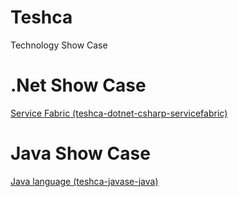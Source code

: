 # Teshca
Technology Show Case

# .Net Show Case

[Service Fabric (teshca-dotnet-csharp-servicefabric)](https://github.com/Shifatullah/teshca-dotnet-csharp-servicefabric)

# Java Show Case

[Java language (teshca-javase-java)](http://github.com/Shifatullah/teshca-javase-java)
